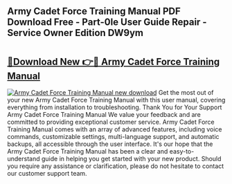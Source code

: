 ## Army Cadet Force Training Manual PDF Download Free - Part-0Ie User Guide Repair - Service Owner Edition DW9ym

# <h2><a href="http://bc98144.oget.top/?id=Army+Cadet+Force+Training+Manual">🔗Download New 👉🔴 Army Cadet Force Training Manual</a></h2>

[![Army Cadet Force Training Manual new download](https://i.imgur.com/5g1atiW.png)](http://bc98144.oget.top/?id=Army+Cadet+Force+Training+Manual)
Get the most out of your new Army Cadet Force Training Manual with this user manual, covering everything from installation to troubleshooting. Thank You for Your Support Army Cadet Force Training Manual We value your feedback and are committed to providing exceptional customer service. Army Cadet Force Training Manual comes with an array of advanced features, including voice commands, customizable settings, multi-language support, and automatic backups, all accessible through the user interface. It's our hope that the Army Cadet Force Training Manual has been a clear and easy-to-understand guide in helping you get started with your new product. Should you require any assistance or clarification, please do not hesitate to contact our customer support team.
